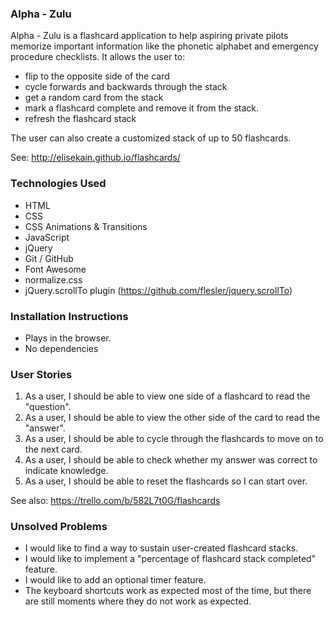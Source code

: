 ### Alpha - Zulu

Alpha - Zulu is a flashcard application to help aspiring private pilots memorize important information like the phonetic alphabet and emergency procedure checklists. It allows the user to:
- flip to the opposite side of the card
- cycle forwards and backwards through the stack
- get a random card from the stack
- mark a flashcard complete and remove it from the stack.
- refresh the flashcard stack

The user can also create a customized stack of up to 50 flashcards.   

See: http://elisekain.github.io/flashcards/

### Technologies Used

- HTML
- CSS
- CSS Animations &amp; Transitions
- JavaScript
- jQuery
- Git / GitHub
- Font Awesome
- normalize.css
- jQuery.scrollTo plugin (https://github.com/flesler/jquery.scrollTo)

### Installation Instructions

- Plays in the browser.
- No dependencies

### User Stories

1. As a user, I should be able to view one side of a flashcard to read the "question".
2. As a user, I should be able to view the other side of the card to read the "answer".
3. As a user, I should be able to cycle through the flashcards to move on to the next card.
4. As a user, I should be able to check whether my answer was correct to indicate knowledge.
5. As a user, I should be able to reset the flashcards so I can start over.

See also: https://trello.com/b/582L7t0G/flashcards

### Unsolved Problems
- I would like to find a way to sustain user-created flashcard stacks.
- I would like to implement a "percentage of flashcard stack completed" feature.
- I would like to add an optional timer feature.
- The keyboard shortcuts work as expected most of the time, but there are still moments where they do not work as expected.
